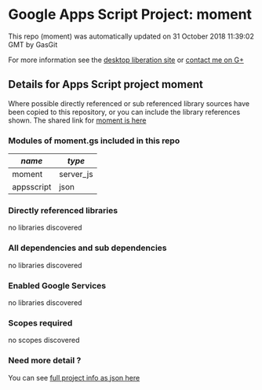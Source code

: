 # Google Apps Script Project: moment
This repo (moment) was automatically updated on 31 October 2018 11:39:02 GMT by GasGit

For more information see the [desktop liberation site](http://ramblings.mcpher.com/Home/excelquirks/drivesdk/gettinggithubready "desktop liberation") or [contact me on G+](https://plus.google.com/+BruceMcpherson "Bruce McPherson - GDE")
## Details for Apps Script project moment
Where possible directly referenced or sub referenced library sources have been copied to this repository, or you can include the library references shown. 
The shared link for [moment is here](https://script.google.com/d/1HKzOd7-49gNJ1I4a3yamEh-zcnj4LfjRSG1iOiUjLPIAh1nQzCcahtPK/edit?usp=sharing "open in the GAS IDE")

### Modules of moment.gs included in this repo
*name*|*type*
--- | --- 
moment| server_js
appsscript| json
### Directly referenced libraries
no libraries discovered
### All dependencies and sub dependencies
no libraries discovered
### Enabled Google Services
no libraries discovered
### Scopes required
no scopes discovered
### Need more detail ?
You can see [full project info as json here](info.json)
